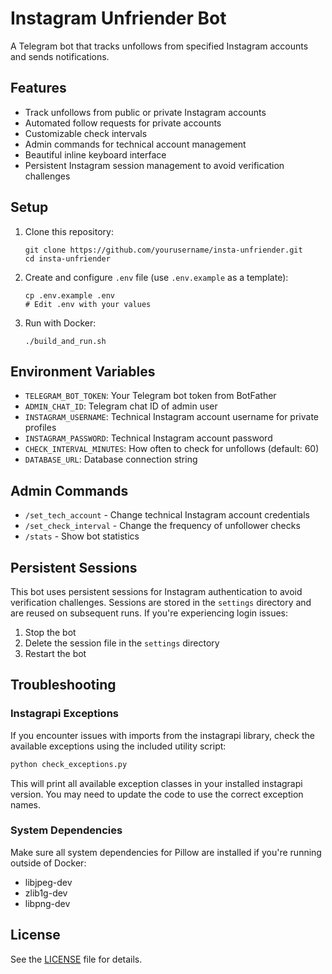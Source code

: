 # Instagram Unfriender Bot

A Telegram bot that tracks unfollows from specified Instagram accounts and sends notifications.

## Features

- Track unfollows from public or private Instagram accounts
- Automated follow requests for private accounts
- Customizable check intervals
- Admin commands for technical account management
- Beautiful inline keyboard interface
- Persistent Instagram session management to avoid verification challenges

## Setup

1. Clone this repository:
   ```
   git clone https://github.com/yourusername/insta-unfriender.git
   cd insta-unfriender
   ```

2. Create and configure `.env` file (use `.env.example` as a template):
   ```
   cp .env.example .env
   # Edit .env with your values
   ```

3. Run with Docker:
   ```
   ./build_and_run.sh
   ```

## Environment Variables

- `TELEGRAM_BOT_TOKEN`: Your Telegram bot token from BotFather
- `ADMIN_CHAT_ID`: Telegram chat ID of admin user
- `INSTAGRAM_USERNAME`: Technical Instagram account username for private profiles
- `INSTAGRAM_PASSWORD`: Technical Instagram account password
- `CHECK_INTERVAL_MINUTES`: How often to check for unfollows (default: 60)
- `DATABASE_URL`: Database connection string

## Admin Commands

- `/set_tech_account` - Change technical Instagram account credentials
- `/set_check_interval` - Change the frequency of unfollower checks
- `/stats` - Show bot statistics

## Persistent Sessions

This bot uses persistent sessions for Instagram authentication to avoid verification challenges. Sessions are stored in the `settings` directory and are reused on subsequent runs. If you're experiencing login issues:

1. Stop the bot
2. Delete the session file in the `settings` directory
3. Restart the bot

## Troubleshooting

### Instagrapi Exceptions
If you encounter issues with imports from the instagrapi library, check the available exceptions using the included utility script:

```bash
python check_exceptions.py
```

This will print all available exception classes in your installed instagrapi version. You may need to update the code to use the correct exception names.

### System Dependencies
Make sure all system dependencies for Pillow are installed if you're running outside of Docker:
- libjpeg-dev
- zlib1g-dev
- libpng-dev

## License

See the [LICENSE](LICENSE) file for details. 